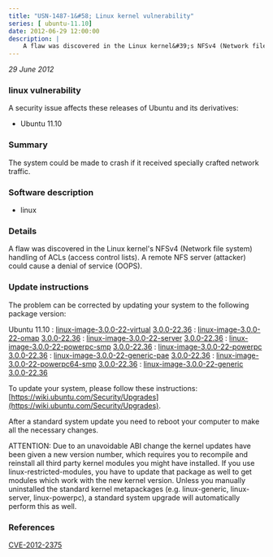 ```yaml
---
title: "USN-1487-1&#58; Linux kernel vulnerability"
series: [ ubuntu-11.10]
date: 2012-06-29 12:00:00
description: |
    A flaw was discovered in the Linux kernel&#39;s NFSv4 (Network file system) handling of ACLs (access control lists). A remote NFS server (attacker) could cause a denial of service (OOPS). 
--- 
```

 
 

*29 June 2012*

### linux vulnerability

A security issue affects these releases of Ubuntu and its derivatives:

* Ubuntu 11.10

### Summary

The system could be made to crash if it received specially crafted network traffic.

### Software description

* linux 

### Details

A flaw was discovered in the Linux kernel&#39;s NFSv4 (Network file system) handling of ACLs (access control lists). A remote NFS server (attacker) could cause a denial of service (OOPS). 

### Update instructions

The problem can be corrected by updating your system to the following package version:

Ubuntu 11.10
 : [linux-image-3.0.0-22-virtual](https://launchpad.net/ubuntu/+source/linux) <span> [3.0.0-22.36](https://launchpad.net/ubuntu/+source/linux/3.0.0-22.36) </span> 
 : [linux-image-3.0.0-22-omap](https://launchpad.net/ubuntu/+source/linux) <span> [3.0.0-22.36](https://launchpad.net/ubuntu/+source/linux/3.0.0-22.36) </span> 
 : [linux-image-3.0.0-22-server](https://launchpad.net/ubuntu/+source/linux) <span> [3.0.0-22.36](https://launchpad.net/ubuntu/+source/linux/3.0.0-22.36) </span> 
 : [linux-image-3.0.0-22-powerpc-smp](https://launchpad.net/ubuntu/+source/linux) <span> [3.0.0-22.36](https://launchpad.net/ubuntu/+source/linux/3.0.0-22.36) </span> 
 : [linux-image-3.0.0-22-powerpc](https://launchpad.net/ubuntu/+source/linux) <span> [3.0.0-22.36](https://launchpad.net/ubuntu/+source/linux/3.0.0-22.36) </span> 
 : [linux-image-3.0.0-22-generic-pae](https://launchpad.net/ubuntu/+source/linux) <span> [3.0.0-22.36](https://launchpad.net/ubuntu/+source/linux/3.0.0-22.36) </span> 
 : [linux-image-3.0.0-22-powerpc64-smp](https://launchpad.net/ubuntu/+source/linux) <span> [3.0.0-22.36](https://launchpad.net/ubuntu/+source/linux/3.0.0-22.36) </span> 
 : [linux-image-3.0.0-22-generic](https://launchpad.net/ubuntu/+source/linux) <span> [3.0.0-22.36](https://launchpad.net/ubuntu/+source/linux/3.0.0-22.36) </span> 

To update your system, please follow these instructions: [https://wiki.ubuntu.com/Security/Upgrades](https://wiki.ubuntu.com/Security/Upgrades).

After a standard system update you need to reboot your computer to make all the necessary changes.

ATTENTION: Due to an unavoidable ABI change the kernel updates have been given a new version number, which requires you to recompile and reinstall all third party kernel modules you might have installed. If you use linux-restricted-modules, you have to update that package as well to get modules which work with the new kernel version. Unless you manually uninstalled the standard kernel metapackages (e.g. linux-generic, linux-server, linux-powerpc), a standard system upgrade will automatically perform this as well. 

### References

 
 [CVE-2012-2375](http://people.ubuntu.com/~ubuntu-security/cve/CVE-2012-2375)
 

